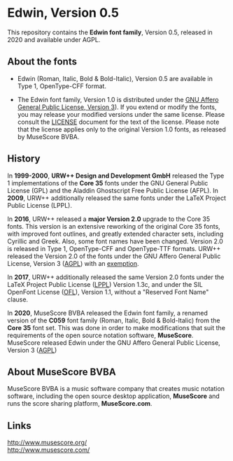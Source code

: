 # Edwin, Version 0.5

This repository contains the **Edwin font family**, Version 0.5, released in 2020 and available under AGPL. 

## About the fonts

* Edwin (Roman, Italic, Bold & Bold-Italic), Version 0.5 are available in Type 1, OpenType-CFF format.  

* The Edwin font family, Version 1.0 is distributed under the [GNU Affero General Public License, Version 3](./COPYING)). If you extend or modify the fonts, you may release your modified versions under the same license. Please consult the [LICENSE](./LICENSE.md) document for the text of the license. Please note that the license applies only to the original Version 1.0 fonts, as released by MuseScore BVBA. 

## History

In **1999-2000**, **URW++ Design and Development GmbH** released the Type 1 implementations of the **Core 35** fonts under the GNU General Public License (GPL) and the Aladdin Ghostscript Free Public License (AFPL). In **2009**, URW++ additionally released the same fonts under the LaTeX Project Public License (LPPL).

In **2016**, URW++ released a **major Version 2.0** upgrade to the Core 35 fonts. This version is an extensive reworking of the original Core 35 fonts, with improved font outlines, and greatly extended character sets, including Cyrillic and Greek. Also, some font names have been changed. Version 2.0 is released in Type 1, OpenType-CFF and OpenType-TTF formats. URW++ released the Version 2.0 of the fonts under the GNU Affero General Public License, Version 3 ([AGPL](./COPYING)) with an [exemption](./LICENSE). 

In **2017**, URW++ additionally released the same Version 2.0 fonts under the LaTeX Project Public License ([LPPL](./LICENSE.LPPL)) Version 1.3c, and under the SIL OpenFont License ([OFL](./LICENSE.OFL)), Version 1.1, without a "Reserved Font Name" clause. 

In **2020**, MuseScore BVBA released the Edwin font family, a renamed version of the **C059** font family (Roman, Italic, Bold & Bold-Italic) from the **Core 35** font set. This was done in order to make modifications that suit the requirements of the open source notation software, **MuseScore**. MuseScore released Edwin under the GNU Affero General Public License, Version 3 ([AGPL](./COPYING))

## About MuseScore BVBA

MuseScore BVBA is a music software company that creates music notation software, including the open source desktop application, **MuseScore** and runs the score sharing platform, **MuseScore.com**.

## Links

http://www.musescore.org/  
http://www.musescore.com/

